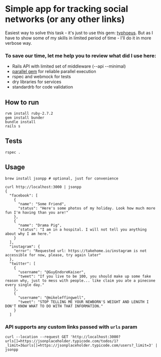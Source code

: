 # Simple app for tracking social networks (or any other links)

Easiest way to solve this task - it's just to use this gem: [typhoeus](https://github.com/typhoeus/typhoeus).
But as I have to show some of my skills in limited period of time - I'll do it in more verbose way.

### To save our time, let me help you to review what did I use here:

- Rails API with limited set of middleware (--api --minimal)
- [parallel gem](https://github.com/grosser/parallel ) for reliable parallel execution
- rspec and webmock for tests
- dry libraries for services
- standardrb for code validation

## How to run
```
rvm install ruby-2.7.2
gem install bunder
bundle install
rails s
```

## Tests
```
rspec .
```

## Usage
```
brew install jsonpp # optional, just for convenience

curl http://localhost:3000 | jsonpp
{
  "facebook": [
    {
      "name": "Some Friend",
      "status": "Here's some photos of my holiday. Look how much more fun I'm having than you are!"
    },
    {
      "name": "Drama Pig",
      "status": "I am in a hospital. I will not tell you anything about why I am here."
    }
  ],
  "instagram": {
    "error": "Requested url: https://takehome.io/instagram is not accessible for now, please, try again later"
  },
  "twitter": [
    {
      "username": "@GuyEndoreKaiser",
      "tweet": "If you live to be 100, you should make up some fake reason why, just to mess with people... like claim you ate a pinecone every single day."
    },
    {
      "username": "@mikeleffingwell",
      "tweet": "STOP TELLING ME YOUR NEWBORN'S WEIGHT AND LENGTH I DON'T KNOW WHAT TO DO WITH THAT INFORMATION."
    }
  ]
```

### API supports any custom links passed with `urls` param
```
curl --location --request GET 'http://localhost:3000?urls[]=https://jsonplaceholder.typicode.com/todos/1?_limit=3&urls[]=https://jsonplaceholder.typicode.com/users?_limit=3' | jsonpp
```
